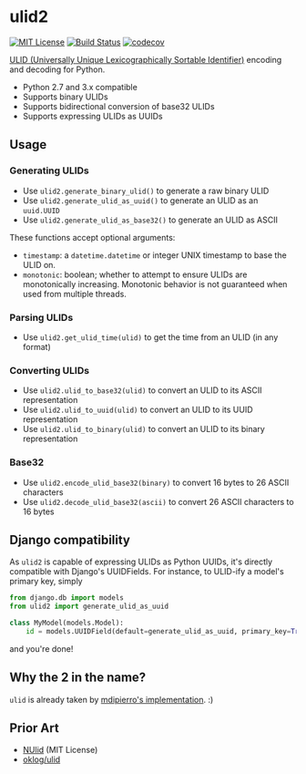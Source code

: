 ulid2
=====

[![MIT License](https://img.shields.io/badge/license-MIT-blue.svg)](https://opensource.org/licenses/MIT)
[![Build Status](https://travis-ci.org/valohai/ulid2.svg?branch=master)](https://travis-ci.org/valohai/ulid2)
[![codecov](https://codecov.io/gh/valohai/ulid2/branch/master/graph/badge.svg)](https://codecov.io/gh/valohai/ulid2)

[ULID (Universally Unique Lexicographically Sortable Identifier)][ulid] encoding and
decoding for Python.

* Python 2.7 and 3.x compatible
* Supports binary ULIDs
* Supports bidirectional conversion of base32 ULIDs
* Supports expressing ULIDs as UUIDs

Usage
-----

### Generating ULIDs

* Use `ulid2.generate_binary_ulid()` to generate a raw binary ULID
* Use `ulid2.generate_ulid_as_uuid()` to generate an ULID as an `uuid.UUID`
* Use `ulid2.generate_ulid_as_base32()` to generate an ULID as ASCII

These functions accept optional arguments:

* `timestamp`: a `datetime.datetime` or integer UNIX timestamp to base the ULID on.
* `monotonic`: boolean; whether to attempt to ensure ULIDs are monotonically increasing.  Monotonic behavior is not guaranteed when used from multiple threads.

### Parsing ULIDs

* Use `ulid2.get_ulid_time(ulid)` to get the time from an ULID (in any format)

### Converting ULIDs

* Use `ulid2.ulid_to_base32(ulid)` to convert an ULID to its ASCII representation
* Use `ulid2.ulid_to_uuid(ulid)` to convert an ULID to its UUID representation
* Use `ulid2.ulid_to_binary(ulid)` to convert an ULID to its binary representation

### Base32

* Use `ulid2.encode_ulid_base32(binary)` to convert 16 bytes to 26 ASCII characters
* Use `ulid2.decode_ulid_base32(ascii)` to convert 26 ASCII characters to 16 bytes

Django compatibility
--------------------

As `ulid2` is capable of expressing ULIDs as Python UUIDs, it's
directly compatible with Django's UUIDFields.  For instance, to ULID-ify a model's
primary key, simply

```python
from django.db import models
from ulid2 import generate_ulid_as_uuid

class MyModel(models.Model):
    id = models.UUIDField(default=generate_ulid_as_uuid, primary_key=True)
```

and you're done!


Why the 2 in the name?
----------------------

`ulid` is already taken by [mdipierro's implementation][mdi]. :)

Prior Art
---------

* [NUlid](https://github.com/RobThree/NUlid) (MIT License)
* [oklog/ulid](https://github.com/oklog/ulid)

[ulid]: https://github.com/alizain/ulid
[mdi]: https://github.com/mdipierro/ulid

